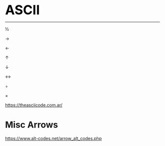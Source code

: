 **<span style="font-size:3em;color:black">ASCII</span>**
***

½

→

←

↑

↓

↔

÷

×

https://theasciicode.com.ar/

# Misc Arrows

   https://www.alt-codes.net/arrow_alt_codes.php


